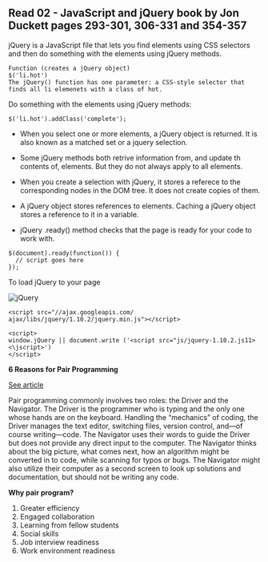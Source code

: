 ## Read 02 - JavaScript and jQuery book by Jon Duckett pages 293-301, 306-331 and 354-357

jQuery is a JavaScript file that lets you find elements using CSS selectors and then do something with the elements using jQuery methods. 

```
Function (creates a jQuery object)
$('li.hot')
The jQuery() function has one parameter: a CSS-style selector that finds all li elemenets with a class of hot. 
```

Do something with the elements using jQuery methods:
```
$('li.hot').addClass('complete');
```

- When you select one or more elements, a jQuery object is returned. It is also known as a matched set or a jquery selection.

- Some jQuery methods both retrive information from, and update th contents of, elements. But they do not always apply to all elements. 

- When you create a selection with jQuery, it stores a referece to the corresponding nodes in the DOM tree. It does not create copies of them. 

- A jQuery object stores references to elements. Caching a jQuery object stores a reference to it in a variable. 

- jQuery .ready() method checks that the page is ready for your code to work with. 

```
$(document).ready(function()) {
  // script goes here
});
```
 
 To load jQuery to your page 

 ![jQuery](/img/jquery.PNG)
```
<script src="//ajax.googleapis.com/ ajax/libs/jquery/1.10.2/jquery.min.js"></script> 

<script>
window.jQuery || document.write ('<script src="js/jquery-1.10.2.js11><\jscript>') 
</script> 
```

**6 Reasons for Pair Programming**

[See article](https://www.codefellows.org/blog/6-reasons-for-pair-programming/)

Pair programming commonly involves two roles: the Driver and the Navigator. The Driver is the programmer who is typing and the only one whose hands are on the keyboard. Handling the “mechanics” of coding, the Driver manages the text editor, switching files, version control, and—of course writing—code. The Navigator uses their words to guide the Driver but does not provide any direct input to the computer. The Navigator thinks about the big picture, what comes next, how an algorithm might be converted in to code, while scanning for typos or bugs. The Navigator might also utilize their computer as a second screen to look up solutions and documentation, but should not be writing any code.

**Why pair program?**
1. Greater efficiency
2. Engaged collaboration
3. Learning from fellow students
4. Social skills
5. Job interview readiness
6. Work environment readiness
